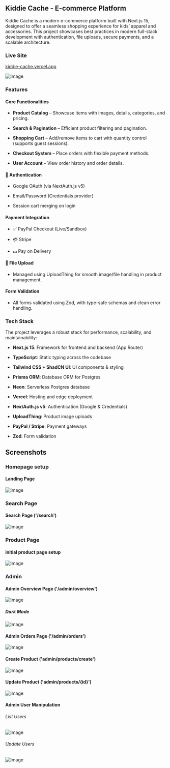 ## Kiddie Cache - E-commerce Platform

Kiddie Cache is a modern e-commerce platform built with Next.js 15, designed to offer a seamless shopping experience for kids’ apparel and accessories. This project showcases best practices in modern full-stack development with authentication, file uploads, secure payments, and a scalable architecture.

### Live Site
[kiddie-cache.vercel.app](https://kiddie-cache.vercel.app)

![Image](https://github.com/user-attachments/assets/af0cb406-80d3-4009-b162-d9a4f6b72a2b)

### Features

#### Core Functionalities
 - **Product Catalog** – Showcase items with images, details, categories, and pricing.

 - **Search & Pagination**  – Efficient product filtering and pagination.

 - **Shopping Cart** – Add/remove items to cart with quantity control (supports guest sessions).

 - **Checkout System** – Place orders with flexible payment methods.

 - **User Account** – View order history and order details.

#### 🔐 Authentication
 - Google OAuth (via NextAuth.js v5)

 - Email/Password (Credentials provider)

 - Session cart merging on login

#### Payment Integration
 - ✅ PayPal Checkout (Live/Sandbox)

 - 💳 Stripe

 - 💵 Pay on Delivery

#### 📂 File Upload

 - Managed using UploadThing for smooth image/file handling in product management.

#### Form Validation

 - All forms validated using Zod, with type-safe schemas and clean error handling.


### Tech Stack

The project leverages a robust stack for performance, scalability, and maintainability:

 - **Next.js 15**: Framework for frontend and backend (App Router)
 
 - **TypeScript**: Static typing across the codebase

 - **Tailwind CSS + ShadCN UI**: UI components & styling

 - **Prisma ORM**: Database ORM for Postgres

 - **Neon**: Serverless Postgres database

 - **Vercel**: Hosting and edge deployment

 - **NextAuth.js v5**: Authentication (Google & Credentials)

 - **UploadThing**: Product image uploads

 - **PayPal / Stripe**: Payment gateways

 - **Zod**: Form validation



## Screenshots


### Homepage setup

#### Landing Page
![Image](https://github.com/user-attachments/assets/af0cb406-80d3-4009-b162-d9a4f6b72a2b)


### Search Page

#### Search Page ('/search')
![Image](https://github.com/user-attachments/assets/4c0cf21b-0aa4-4178-82fe-ee162576f629)



### Product Page

#### initial product page setup
![Image](https://github.com/user-attachments/assets/69f8c6e7-9752-47bb-86e6-8b61fbefbd6e)



### Admin

#### Admin Overview Page ('/admin/overview')
![Image](https://github.com/user-attachments/assets/084b4f0c-08af-4207-89ba-ff66ce5188ca)

##### Dark Mode
![Image](https://github.com/user-attachments/assets/ba15fbf6-da8a-47a7-837d-6f09e777c7f2)

#### Admin Orders Page ('/admin/orders')
![Image](https://github.com/user-attachments/assets/84df43ca-e5cb-4494-9841-c6a502e4f541)

#### Create Product ('admin/products/create')
![Image](https://github.com/user-attachments/assets/b59b96c3-89ff-42a2-9c80-9b826bb1d6f4)

#### Update Product ('admin/products/{id}')
![Image](https://github.com/user-attachments/assets/481e52b1-9c10-4b56-840c-95b05d060906)


#### Admin User Manipulation

###### List Users
![Image](https://github.com/user-attachments/assets/a1aa1396-5ed7-4a9e-ac0f-6ab61154d22f)

###### Update Users
![Image](https://github.com/user-attachments/assets/34bc63af-5569-45d8-9bff-e57c3dcb192b)



